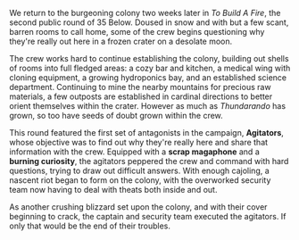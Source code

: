 We return to the burgeoning colony two weeks later in _To Build A Fire_, the second public round of 35 Below. Doused in snow and with but a few scant, barren rooms to call home, some of the crew begins questioning why they're really out here in a frozen crater on a desolate moon.

The crew works hard to continue establishing the colony, building out shells of rooms into full fledged areas: a cozy bar and kitchen, a medical wing with cloning equipment, a growing hydroponics bay, and an established science department. Continuing to mine the nearby mountains for precious raw materials, a few outposts are established in cardinal directions to better orient themselves within the crater. However as much as _Thundarando_ has grown, so too have seeds of doubt grown within the crew.

This round featured the first set of antagonists in the campaign, <b>Agitators</b>, whose objective was to find out why they're really here and share that information with the crew. Equipped with a <b>scrap magaphone</b> and a <b>burning curiosity</b>, the agitators peppered the crew and command with hard questions, trying to draw out difficult answers. With enough cajoling, a nascent riot began to form on the colony, with the overworked security team now having to deal with theats both inside and out.

As another crushing blizzard set upon the colony, and with their cover beginning to crack, the captain and security team executed the agitators. If only that would be the end of their troubles.